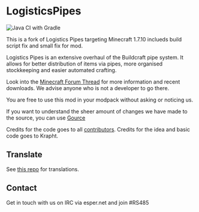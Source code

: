 # LogisticsPipes

![Java CI with Gradle](https://github.com/yumetodo/LogisticsPipes/workflows/Java%20CI%20with%20Gradle/badge.svg)

This is a fork of Logistics Pipes targeting Minecraft 1.7.10 inclueds build script fix and small fix for mod.

Logistics Pipes is an extensive overhaul of the Buildcraft pipe system. It allows for better distribution of items via pipes, more organised stockkeeping and easier automated crafting.

Look into the [Minecraft Forum Thread](http://www.minecraftforum.net/topic/1831791-) for more information and recent downloads.
We advise anyone who is not a developer to go there.

You are free to use this mod in your modpack without asking or noticing us.

If you want to understand the sheer amount of changes we have made to the source, you can use [Gource](https://code.google.com/p/gource/)

Credits for the code goes to all [contributors](https://github.com/RS485/LogisticsPipes/contributors).
Credits for the idea and basic code goes to Krapht.

## Translate

See [this repo](https://github.com/RS485/LogisticsPipes-Language) for translations.

## Contact

Get in touch with us on IRC via esper.net and join #RS485
